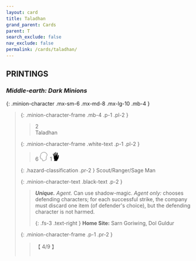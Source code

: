 ```yaml
---
layout: card
title: Taladhan
grand_parent: Cards
parent: T
search_exclude: false
nav_exclude: false
permalink: /cards/taladhan/
---
```


## PRINTINGS


### _Middle-earth: Dark Minions_

{: .minion-character .mx-sm-6 .mx-md-8 .mx-lg-10 .mb-4 }
> {: .minion-character-frame .mb-4 .p-1 .pl-2 }
> > <div class="hazard-mp">2</div>
> > <div class="card-name">Taladhan</div>
>
> {: .minion-character-frame .white-text .p-1 .pl-2 }
> > 6 ![](/assets/images/mind.svg)&ensp;1![](/assets/images/di.svg)
>
> {: .hazard-classification .pr-2 }
> Scout/Ranger/Sage Man
>
> {: .minion-character-text .black-text .p-2 }
> > _**Unique.**_ _Agent._ Can use shadow-magic. _Agent only:_ chooses defending characters; for each successful strike, the company must discard one item (of defender's choice), but the defending character is not harmed.   
> > 
> > {: .fs-3 .text-right } 
> > **Home Site:** Sarn Goriwing, Dol Guldur 
>
> {: .minion-character-frame .p-1 .pr-2 }
> > <div class="card-shield">【 4/9 】</div>
> > <div class="card-corruption-white">&nbsp;</div>
